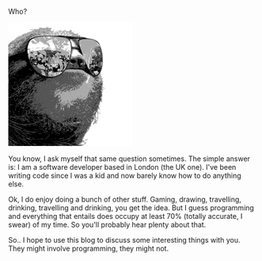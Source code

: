 Who?

![Fat stacks of mad cash](static/sloth.png)

You know, I ask myself that same question sometimes. The simple answer is: I am a software developer based in London (the UK one). I've been writing code since I was a kid and now barely know how to do anything else.

Ok, I do enjoy doing a bunch of other stuff. Gaming, drawing, travelling, drinking, travelling and drinking, you get the idea. But I guess programming and everything that entails does occupy at least 70% (totally accurate, I swear) of my time. So you'll probably hear plenty about that.

So.. I hope to use this blog to discuss some interesting things with you. They might involve programming, they might not.
